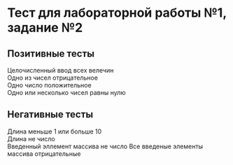 #  Тест для лабораторной работы №1, задание №2

## Позитивные тесты
Целочисленный ввод всех велечин  
Одно из чисел отрицательное  
Одно число положительное  
Одно или несколько чисел равны нулю  

## Негативные тесты
Длина меньше 1 или больше 10  
Длина не число  
Введенный эллемент массива не число
Все введеные элементы массива отрицательные  